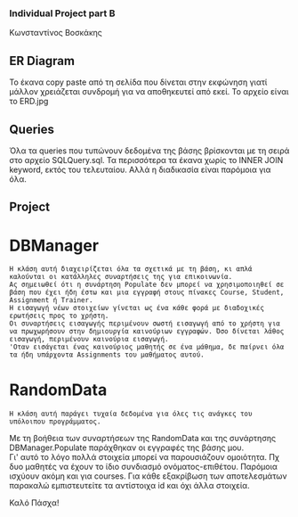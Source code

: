 ### Individual Project part B

Κωνσταντίνος Βοσκάκης

## ER Diagram
Το έκανα copy paste από τη σελίδα που δίνεται στην εκφώνηση γιατί μάλλον χρειάζεται συνδρομή για να αποθηκευτεί από εκεί. Το αρχείο είναι το ERD.jpg

## Queries
Όλα τα queries που τυπώνουν δεδομένα της βάσης βρίσκονται με τη σειρά στο αρχείο SQLQuery.sql. Τα περισσότερα τα έκανα χωρίς το INNER JOIN keyword, εκτός του τελευταίου. Αλλά η διαδικασία είναι παρόμοια για όλα.

## Project

# DΒManager
	Η κλάση αυτή διαχειρίζεται όλα τα σχετικά με τη βάση, κι απλά καλούνται οι κατάλληλες συναρτήσεις της για επικοινωνία.
	Ας σημειωθεί ότι η συνάρτηση Populate δεν μπορεί να χρησιμοποιηθεί σε βάση που έχει ήδη έστω και μια εγγραφή στους πίνακες Course, Student, Assignment ή Trainer.
	Η εισαγωγή νέων στοιχείων γίνεται ως ένα κάθε φορά με διαδοχικές ερωτήσεις προς το χρήστη.
	Οι συναρτήσεις εισαγωγής περιμένουν σωστή εισαγωγή από το χρήστη για να πρωχωρήσουν στην δημιουργία καινούριων εγγραφών. Όσο δίνεται λάθος εισαγωγή, περιμένουν καινούρια εισαγωγή.
	'Οταν εισάγεται ένας καινούριος μαθητής σε ένα μάθημα, δε παίρνει όλα τα ήδη υπάρχοντα Assignments του μαθήματος αυτού.
	
# RandomData
	Η κλάση αυτή παράγει τυχαία δεδομένα για όλες τις ανάγκες του υπόλοιπου προγράμματος.
	
Με τη βοήθεια των συναρτήσεων της RandomData και της συνάρτησης DBManager.Populate παράχθηκαν οι εγγραφές της βάσης μου.	
Γι' αυτό το λόγο πολλά στοιχεία μπορεί να παρουσιάζουν ομοιότητα. Πχ δυο μαθητές να έχουν το ίδιο συνδιασμό ονόματος-επιθέτου. Παρόμοια ισχύουν ακόμη και για courses.
Για κάθε εξακρίβωση των αποτελεσμάτων παρακαλώ εμπιστευτείτε τα αντίστοιχα id και όχι άλλα στοιχεία.

Καλό Πάσχα!
